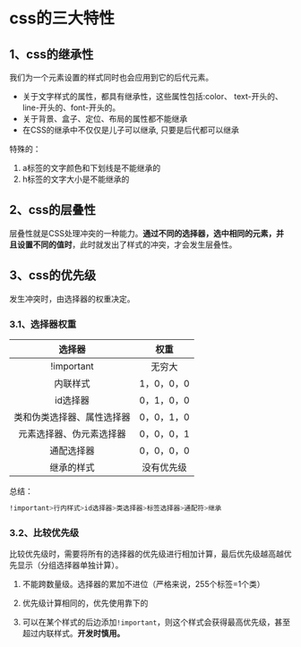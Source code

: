 # css的三大特性

## 1、css的继承性

我们为一个元素设置的样式同时也会应用到它的后代元素。

- 关于文字样式的属性，都具有继承性，这些属性包括:color、 text-开头的、line-开头的、font-开头的。
- 关于背景、盒子、定位、布局的属性都不能继承
- 在CSS的继承中不仅仅是儿子可以继承, 只要是后代都可以继承

特殊的：

1. a标签的文字颜色和下划线是不能继承的
2. h标签的文字大小是不能继承的

## 2、css的层叠性

层叠性就是CSS处理冲突的一种能力。**通过不同的选择器，选中相同的元素，并且设置不同的值时**，此时就发出了样式的冲突，才会发生层叠性。

## 3、css的优先级

发生冲突时，由选择器的权重决定。

### 3.1、选择器权重

|           选择器           |    权重    |
| :------------------------: | :--------: |
|         !important         |   无穷大   |
|          内联样式          | 1，0，0，0 |
|          id选择器          | 0，1，0，0 |
| 类和伪类选择器、属性选择器 | 0，0，1，0 |
|  元素选择器、伪元素选择器  | 0，0，0，1 |
|         通配选择器         | 0，0，0，0 |
|         继承的样式         | 没有优先级 |

总结：

```css
!important>行内样式>id选择器>类选择器>标签选择器>通配符>继承 
```

### 3.2、比较优先级

比较优先级时，需要将所有的选择器的优先级进行相加计算，最后优先级越高越优先显示（分组选择器单独计算）。

1. 不能跨数量级。选择器的累加不进位（严格来说，255个标签=1个类）

2. 优先级计算相同的，优先使用靠下的

3. 可以在某个样式的后边添加`!important`，则这个样式会获得最高优先级，甚至超过内联样式。**开发时慎用。**

